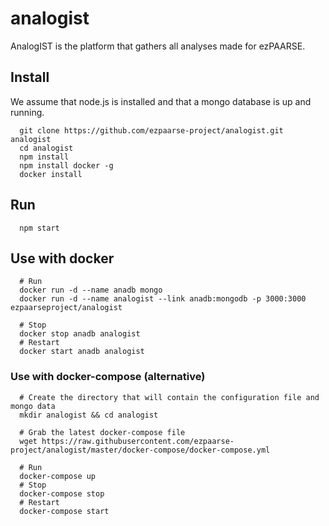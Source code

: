 # analogist
AnalogIST is the platform that gathers all analyses made for ezPAARSE.

## Install
We assume that node.js is installed and that a mongo database is up and running.
```
  git clone https://github.com/ezpaarse-project/analogist.git analogist
  cd analogist
  npm install
  npm install docker -g
  docker install
```

## Run
```
  npm start
```

## Use with docker
```
  # Run
  docker run -d --name anadb mongo
  docker run -d --name analogist --link anadb:mongodb -p 3000:3000 ezpaarseproject/analogist

  # Stop
  docker stop anadb analogist
  # Restart
  docker start anadb analogist
```
### Use with docker-compose (alternative)
```
  # Create the directory that will contain the configuration file and mongo data
  mkdir analogist && cd analogist
  
  # Grab the latest docker-compose file
  wget https://raw.githubusercontent.com/ezpaarse-project/analogist/master/docker-compose/docker-compose.yml
  
  # Run
  docker-compose up
  # Stop
  docker-compose stop
  # Restart
  docker-compose start
```
